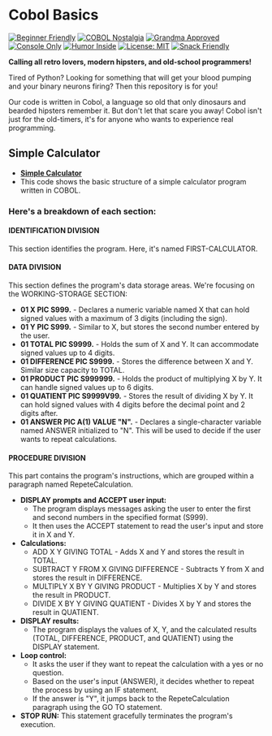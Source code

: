 # Cobol Basics

[![Beginner Friendly](https://img.shields.io/badge/for-beginners-brightgreen?style=for-the-badge&logo=cobol)](https://github.com/hrosicka/CobolBasics)
[![COBOL Nostalgia](https://img.shields.io/badge/COBOL-Nostalgia-ff69b4?style=for-the-badge&logo=cobol)](https://github.com/hrosicka/CobolBasics)
[![Grandma Approved](https://img.shields.io/badge/So%20easy-Your%20grandma%20could%20do%20it-blueviolet?style=for-the-badge&logo=cobol)](https://github.com/hrosicka/CobolBasics)
[![Console Only](https://img.shields.io/badge/UI-Text%20Only-lightgrey?style=for-the-badge&logo=terminal)](https://github.com/hrosicka/CobolBasics)
[![Humor Inside](https://img.shields.io/badge/Humor-Inside-yellow?style=for-the-badge&logo=smile)](https://github.com/hrosicka/CobolBasics)
[![License: MIT](https://img.shields.io/badge/License-MIT-blue.svg?style=for-the-badge)](LICENSE)
[![Snack Friendly](https://img.shields.io/badge/Snack%20Breaks-Recommended-orange?style=for-the-badge&logo=coffee)](https://github.com/hrosicka/CobolBasics)

**Calling all retro lovers, modern hipsters, and old-school programmers!**

Tired of Python? Looking for something that will get your blood pumping and your binary neurons firing? Then this repository is for you!

Our code is written in Cobol, a language so old that only dinosaurs and bearded hipsters remember it. But don't let that scare you away! Cobol isn't just for the old-timers, it's for anyone who wants to experience real programming.

## Simple Calculator
- [**Simple Calculator**](https://github.com/hrosicka/CobolBasics/blob/master/first-calculator.cbl)
- This code shows the basic structure of a simple calculator program written in COBOL.

### Here's a breakdown of each section:

#### IDENTIFICATION DIVISION
This section identifies the program.  Here, it's named FIRST-CALCULATOR.

#### DATA DIVISION
This section defines the program's data storage areas. We're focusing on the WORKING-STORAGE SECTION:

- **01 X PIC S999.** - Declares a numeric variable named X that can hold signed values with a maximum of 3 digits (including the sign).
- **01 Y PIC S999.** - Similar to X, but stores the second number entered by the user.
- **01 TOTAL PIC S9999.** - Holds the sum of X and Y. It can accommodate signed values up to 4 digits.
- **01 DIFFERENCE PIC S9999.** - Stores the difference between X and Y. Similar size capacity to TOTAL.
- **01 PRODUCT PIC S999999.** - Holds the product of multiplying X by Y. It can handle signed values up to 6 digits.
- **01 QUATIENT PIC S9999V99.** - Stores the result of dividing X by Y. It can hold signed values with 4 digits before the decimal point and 2 digits after.
- **01 ANSWER PIC A(1) VALUE "N".** - Declares a single-character variable named ANSWER initialized to "N". This will be used to decide if the user wants to repeat calculations.

#### PROCEDURE DIVISION

This part contains the program's instructions, which are grouped within a paragraph named RepeteCalculation.

- **DISPLAY prompts and ACCEPT user input:**
  - The program displays messages asking the user to enter the first and second numbers in the specified format (S999).
  - It then uses the ACCEPT statement to read the user's input and store it in X and Y.
- **Calculations:**
  - ADD X Y GIVING TOTAL - Adds X and Y and stores the result in TOTAL.
  - SUBTRACT Y FROM X GIVING DIFFERENCE - Subtracts Y from X and stores the result in DIFFERENCE.
  - MULTIPLY X BY Y GIVING PRODUCT - Multiplies X by Y and stores the result in PRODUCT.
  - DIVIDE X BY Y GIVING QUATIENT - Divides X by Y and stores the result in QUATIENT.
- **DISPLAY results:**
  - The program displays the values of X, Y, and the calculated results (TOTAL, DIFFERENCE, PRODUCT, and QUATIENT) using the DISPLAY statement.
- **Loop control:**
  - It asks the user if they want to repeat the calculation with a yes or no question.
  - Based on the user's input (ANSWER), it decides whether to repeat the process by using an IF statement.
  - If the answer is "Y", it jumps back to the RepeteCalculation paragraph using the GO TO statement.
- **STOP RUN:** This statement gracefully terminates the program's execution.
